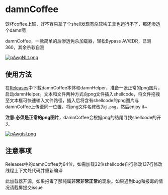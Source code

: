 # damnCoffee

饮杯coffee上班，好不容易拿了个shell发现有杀软啥工具也运行不了，那还渗透个damn啊

damnCoffee，一款简单的后渗透免杀加载器，轻松Bypass AV/EDR，已测360，其余杀软自测

[![pAwgNLt.png](https://s21.ax1x.com/2024/10/25/pAwgNLt.png)](https://imgse.com/i/pAwgNLt)

## 使用方法

在[Releases](https://github.com/fsquirt/damnCoffee/releases)中下载damnCoffee本体和damnHelper，准备一张正常的png图片，启动damnHelper。文本和文件两种方式向png文件插入shellcode，将文件拖拽至文本框可快速输入文件路径，插入后将含有shellcode的png图片与damnCoffee上传至同一位置，将png文件名修改为`j.png`，然后enjoy it~

**注意:必须是正常的png图片**，damnCoffee会根据png的结尾寻找shellcode的开头

[![pAwgtsI.png](https://s21.ax1x.com/2024/10/25/pAwgtsI.png)](https://imgse.com/i/pAwgtsI)

## 注意事项

Releases中的damnCoffee为64位，如需加载32位shellcode自行修改137行修改线程上下文处代码并重新编译

此加载器开源，如果报毒了那纯属**非常非常正常**的现象。如果遇到bug和报毒的情况请截屏提交issue
